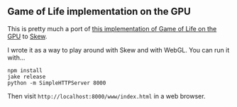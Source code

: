## Game of Life implementation on the GPU

This is pretty much a port of [this implementation of Game of Life on the GPU](http://nullprogram.com/blog/2014/06/10/) to [Skew](http://skew-lang.org/).

I wrote it as a way to play around with Skew and with WebGL. You can run it with...

```
npm install
jake release
python -m SimpleHTTPServer 8000
```

Then visit `http://localhost:8000/www/index.html` in a web browser.

